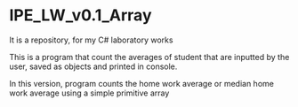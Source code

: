 # IPE_LW_v0.1_Array
It is a repository, for my C# laboratory works

This is a program that count the averages of student that are inputted by the user, 
saved as objects and printed in console.

In this version, program counts the home work average
or median home work average using a simple primitive array
